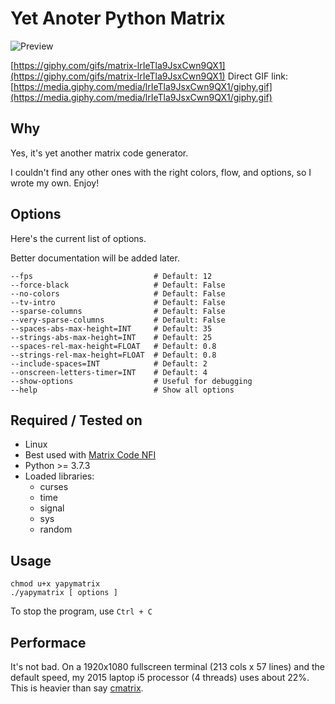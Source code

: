 # Yet Anoter Python Matrix

![Preview](https://i.imgur.com/fs7BZOm.png)

[https://giphy.com/gifs/matrix-lrIeTla9JsxCwn9QX1](https://giphy.com/gifs/matrix-lrIeTla9JsxCwn9QX1)
Direct GIF link: [https://media.giphy.com/media/lrIeTla9JsxCwn9QX1/giphy.gif](https://media.giphy.com/media/lrIeTla9JsxCwn9QX1/giphy.gif)

## Why

Yes, it's yet another matrix code generator.

I couldn't find any other ones with the right colors, flow, and options, so I wrote my own. Enjoy!

## Options

Here's the current list of options.

Better documentation will be added later.

```
--fps                           # Default: 12
--force-black                   # Default: False
--no-colors                     # Default: False
--tv-intro                      # Default: False
--sparse-columns                # Default: False
--very-sparse-columns           # Default: False
--spaces-abs-max-height=INT     # Default: 35
--strings-abs-max-height=INT    # Default: 25
--spaces-rel-max-height=FLOAT   # Default: 0.8
--strings-rel-max-height=FLOAT  # Default: 0.8
--include-spaces=INT            # Default: 2
--onscreen-letters-timer=INT    # Default: 4
--show-options                  # Useful for debugging
--help                          # Show all options
```

## Required / Tested on

* Linux
* Best used with [Matrix Code NFI](https://www.dafont.com/matrix-code-nfi.font)
* Python >= 3.7.3
* Loaded libraries:
	- curses
	- time
	- signal
	- sys
	- random

## Usage

```
chmod u+x yapymatrix
./yapymatrix [ options ]
```

To stop the program, use `Ctrl + C`

## Performace

It's not bad. On a 1920x1080 fullscreen terminal (213 cols x 57 lines) and the default speed, my 2015 laptop i5 processor (4 threads) uses about 22%. This is heavier than say [cmatrix](https://github.com/abishekvashok/cmatrix).
